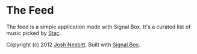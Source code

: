 # The Feed

The feed is a simple application made with Signal Box. It's a curated list of music picked by [Stac](http://wearestac.com).

Copyright (c) 2012 [Josh Nesbitt](mailto:josh@getsignalbox.com). Built with [Signal Box](http://getsignalbox.com).
